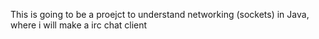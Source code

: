 This is going to be a proejct to understand networking (sockets) in Java, where i will make a irc chat client 
